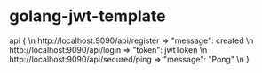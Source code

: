 # golang-jwt-template
api { \n
  http://localhost:9090/api/register => "message": created \n
  http://localhost:9090/api/login => "token": jwtToken \n
  http://localhost:9090/api/secured/ping => "message": "Pong" \n
}
